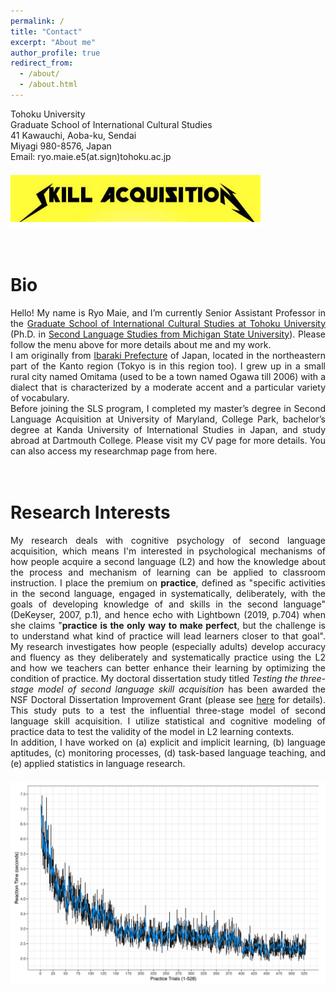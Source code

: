 ```yaml
---
permalink: /
title: "Contact"
excerpt: "About me"
author_profile: true
redirect_from: 
  - /about/
  - /about.html
---
```


<!-- First block (before Bio) -->
<div style="text-align: justify;">
  Tohoku University<br/>
  Graduate School of International Cultural Studies<br/>
  41 Kawauchi, Aoba-ku, Sendai<br/>
  Miyagi 980-8576, Japan<br/>
  Email: ryo.maie.e5(at.sign)tohoku.ac.jp<br/>
</div>

<div style="text-align: left; margin-top: 1.5em;">
  <img src="https://raw.githubusercontent.com/maieryo/maieryo.github.io/master/assets/SkillAcquisition.png"
       alt="Research"
       width="400" />
</div>

<br/>
<br/>

Bio
======
<div style="text-align: justify;">
Hello! My name is Ryo Maie, and I’m currently Senior Assistant Professor in the 
<a href="https://www.intcul.tohoku.ac.jp/en">Graduate School of International Cultural Studies at Tohoku University</a> 
(Ph.D. in <a href="https://sls.msu.edu/">Second Language Studies from Michigan State University</a>). Please follow the menu above for more details about me and my work.
<br/>
I am originally from <a href="https://www.pref.ibaraki.jp/bugai/kokusai/tabunka/en/index.html">Ibaraki Prefecture</a> of Japan, located in the northeastern part of the Kanto region (Tokyo is in this region too). I grew up in a small rural city named Omitama (used to be a town named Ogawa till 2006) with a dialect that is characterized by a moderate accent and a particular variety of vocabulary.
<br/>
Before joining the SLS program, I completed my master’s degree in Second Language Acquisition at University of Maryland, College Park, bachelor’s degree at Kanda University of International Studies in Japan, and study abroad at Dartmouth College. Please visit my CV page for more details. You can also access my researchmap page from here.
</div>
<br/>
<br/>


Research Interests
======
<div style="text-align: justify;">

  My research deals with cognitive psychology of second language acquisition, which means I'm interested in psychological mechanisms of how people acquire a second language (L2) and how the knowledge about the process and mechanism of learning can be applied to classroom instruction. I place the premium on <b>practice</b>, defined as "specific activities in the second language, engaged in systematically, deliberately, with the goals of developing knowledge of and skills in the second language" (DeKeyser, 2007, p.1), and hence echo with Lightbown (2019, p.704) when she claims "<b>practice is the only way to make perfect</b>, but the challenge is to understand what kind of practice will lead learners closer to that goal". My research investigates how people (especially adults) develop accuracy and fluency as they deliberately and systematically practice using the L2 and how we teachers can better enhance their learning by optimizing the condition of practice. My doctoral dissertation study titled <i>Testing the three-stage model of second language skill acquisition</i> has been awarded the NSF Doctoral Dissertation Improvement Grant (please see <a href="https://www.nsf.gov/awardsearch/showAward?AWD_ID=2140704">here</a> for details). This study puts to a test the influential three-stage model of second language skill acquisition. I utilize statistical and cognitive modeling of practice data to test the validity of the model in L2 learning contexts.
  <br/>
  In addition, I have worked on (a) explicit and implicit learning, (b) language aptitudes, (c) monitoring processes, (d) task-based language teaching, and (e) applied statistics in language research.
</div>

<div style="text-align: center; margin-top: 1.5em;">
  <img src="https://raw.githubusercontent.com/maieryo/maieryo.github.io/master/assets/power.png"
       alt="Research"
       width="600" />
</div>
